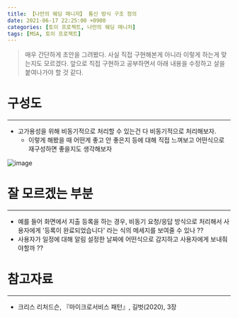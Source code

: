 ```yaml
---
title: 【나만의 웨딩 매니저】 통신 방식 구조 정의
date: 2021-06-17 22:25:00 +0900
categories: [토이 프로젝트, 나만의 웨딩 매니저]
tags: [MSA, 토이 프로젝트]
---
```


> 매우 간단하게 초안을 그려봤다. 사실 직접 구현해본게 아니라 이렇게 하는게 맞는지도 모르겠다.
> 앞으로 직접 구현하고 공부하면서 아래 내용을 수정하고 살을 붙여나가야 할 것 같다.

# 구성도
---
- 고가용성을 위해 비동기적으로 처리할 수 있는건 다 비동기적으로 처리해보자.
  - 이렇게 해봤을 때 어떤게 좋고 안 좋은지 등에 대해 직접 느껴보고 어떤식으로 재구성하면 좋을지도 생각해보자

![image](https://user-images.githubusercontent.com/64415489/126521625-9c938321-9890-4f15-a7e8-3aeb55b111b8.png)

# 잘 모르겠는 부분
---
- 예를 들어 화면에서 지출 등록을 하는 경우, 비동기 요청/응답 방식으로 처리해서 사용자에게 '등록이 완료되었습니다' 라는 식의
메세지를 보여줄 수 있나 ??
- 사용자가 일정에 대해 알림 설정한 날짜에 어떤식으로 감지하고 사용자에게 보내줘야할까 ??

# 참고자료
---
- 크리스 리처드슨, 『마이크로서비스 패턴』, 길벗(2020), 3장
